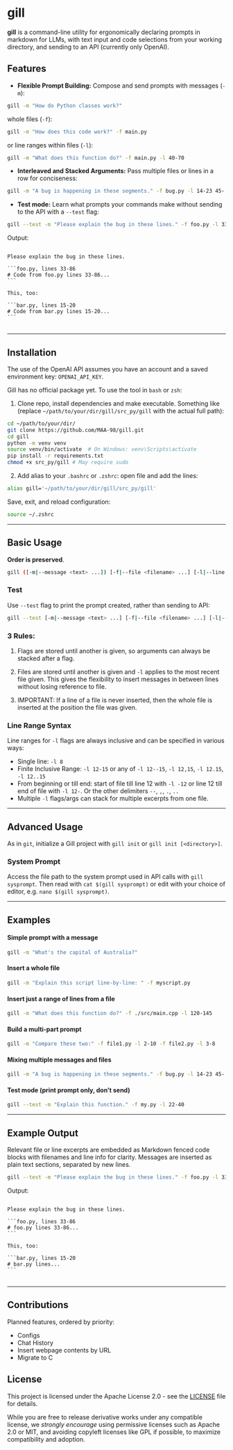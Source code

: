 # gill

**gill** is a command-line utility for ergonomically declaring prompts in markdown for LLMs, with text input and code selections from your working directory, and sending to an API (currently only OpenAI).

## Features

- **Flexible Prompt Building:** Compose and send prompts with messages (`-m`):

```bash
gill -m "How do Python classes work?"
```

 whole files (`-f`): 
 
```bash
gill -m "How does this code work?" -f main.py
```

 or line ranges within files (`-l`):

```bash
gill -m "What does this function do?" -f main.py -l 40-70
```

- **Interleaved and Stacked Arguments:** Pass multiple files or lines in a row for conciseness:

```bash
gill -m "A bug is happening in these segments." -f bug.py -l 14-23 45-
```

- **Test mode:** Learn what prompts your commands make without sending to the API with a `--test` flag:

```bash
gill --test -m "Please explain the bug in these lines." -f foo.py -l 33-86 -m "This, too:" -f bar.py -l 15-20
```
Output:
<pre>
<code>
Please explain the bug in these lines.

```foo.py, lines 33-86
# Code from foo.py lines 33-86...
```

This, too:

```bar.py, lines 15-20
# Code from bar.py lines 15-20...
```
</code>
</pre>

---

## Installation

The use of the OpenAI API assumes you have an account and a saved environment key: ```OPENAI_API_KEY```.

Gill has no official package yet. To use the tool in ```bash``` or ```zsh```:

1. Clone repo, install dependencies and make executable. Something like (replace ```~/path/to/your/dir/gill/src_py/gill``` with the actual full path):

```bash
cd ~/path/to/your/dir/
git clone https://github.com/MAA-98/gill.git
cd gill
python -m venv venv
source venv/bin/activate  # On Windows: venv\Scripts\activate
pip install -r requirements.txt
chmod +x src_py/gill # May require sudo
```

2. Add alias to your ```.bashrc``` or ```.zshrc```: open file and add the lines:

```bash
alias gill='~/path/to/your/dir/gill/src_py/gill'
```

Save, exit, and reload configuration:

```bash
source ~/.zshrc
```

---

## Basic Usage

**Order is preserved**.

```bash
gill ([-m|--message <text> ...]) [-f|--file <filename> ...] [-l|--line <range> ...] ...
```

### Test

Use ```--test``` flag to print the prompt created, rather than sending to API:

```bash
gill --test [-m|--message <text> ...] [-f|--file <filename> ...] [-l|--line <range> ...] ...
```

### 3 Rules:

1. Flags are stored until another is given, so arguments can always be stacked after a flag.

2. Files are stored until another is given and `-l` applies to the most recent file given. This gives the flexibility to insert messages in between lines without losing reference to file.

3. IMPORTANT: If a line of a file is never inserted, then the whole file is inserted at the position the file was given.

### Line Range Syntax

Line ranges for `-l` flags are always inclusive and can be specified in various ways:

- Single line: `-l 8`
- Finite Inclusive Range: `-l 12-15` or any of `-l 12--15`, `-l 12,15`, `-l 12.15`, `-l 12..15`
- From beginning or till end: start of file till line 12 with `-l -12` or line 12 till end of file with `-l 12-`. Or the other delimiters `--`, `,`, `.`, `..`
- Multiple `-l` flags/args can stack for multiple excerpts from one file.

---

## Advanced Usage

As in `git`, initialize a Gill project with `gill init` or `gill init [<directory>]`.

### System Prompt

Access the file path to the system prompt used in API calls with `gill sysprompt`. Then read with `cat $(gill sysprompt)` or edit with your choice of editor, e.g. `nano $(gill sysprompt)`.

---

## Examples

#### Simple prompt with a message

```bash
gill -m "What's the capital of Australia?"
```

#### Insert a whole file

```bash
gill -m "Explain this script line-by-line: " -f myscript.py
```

#### Insert just a range of lines from a file

```bash
gill -m "What does this function do?" -f ./src/main.cpp -l 120-145
```

#### Build a multi-part prompt

```bash
gill -m "Compare these two:" -f file1.py -l 2-10 -f file2.py -l 3-8
```

#### Mixing multiple messages and files

```bash
gill -m "A bug is happening in these segments." -f bug.py -l 14-23 45- -m "Here's the log:" -f error.log -l 2
```

#### Test mode (print prompt only, don’t send)

```bash
gill --test -m "Explain this function." -f my.py -l 22-40
```

---

## Example Output

Relevant file or line excerpts are embedded as Markdown fenced code blocks with filenames and line info for clarity. Messages are inserted as plain text sections, separated by new lines.

```bash
gill --test -m "Please explain the bug in these lines." -f foo.py -l 33-86 -m "This, too:" -f bar.py -l 15-20
```
Output:
<pre>
<code>
Please explain the bug in these lines.

```foo.py, lines 33-86
# foo.py lines 33-86...
```

This, too:

```bar.py, lines 15-20
# bar.py lines...
```
</code>
</pre>

---

## Contributions

Planned features, ordered by priority:
- Configs
- Chat History
- Insert webpage contents by URL
- Migrate to C

## License

This project is licensed under the Apache License 2.0 - see the [LICENSE](LICENSE) file for details.

While you are free to release derivative works under any compatible license, we *strongly encourage* using permissive licenses such as Apache 2.0 or MIT, and avoiding copyleft licenses like GPL if possible, to maximize compatibility and adoption.
